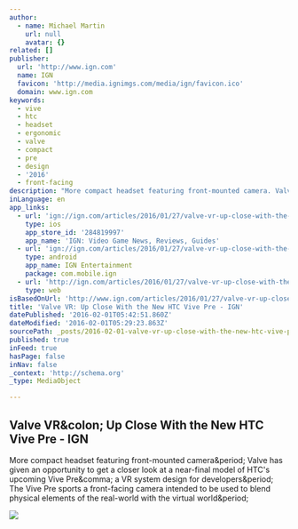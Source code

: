 ```yaml
---
author:
  - name: Michael Martin
    url: null
    avatar: {}
related: []
publisher:
  url: 'http://www.ign.com'
  name: IGN
  favicon: 'http://media.ignimgs.com/media/ign/favicon.ico'
  domain: www.ign.com
keywords:
  - vive
  - htc
  - headset
  - ergonomic
  - valve
  - compact
  - pre
  - design
  - '2016'
  - front-facing
description: "More compact headset featuring front-mounted camera. Valve has given an opportunity to get a closer look at a near-final model of HTC's upcoming Vive Pre, a VR system design for developers. The Vive Pre sports a front-facing camera intended to be used to blend physical elements of the real-world with the virtual world."
inLanguage: en
app_links:
  - url: 'ign://ign.com/articles/2016/01/27/valve-vr-up-close-with-the-new-htc-vive-pre'
    type: ios
    app_store_id: '284819997'
    app_name: 'IGN: Video Game News, Reviews, Guides'
  - url: 'ign://ign.com/articles/2016/01/27/valve-vr-up-close-with-the-new-htc-vive-pre'
    type: android
    app_name: IGN Entertainment
    package: com.mobile.ign
  - url: 'http://ign.com/articles/2016/01/27/valve-vr-up-close-with-the-new-htc-vive-pre'
    type: web
isBasedOnUrl: 'http://www.ign.com/articles/2016/01/27/valve-vr-up-close-with-the-new-htc-vive-pre'
title: 'Valve VR: Up Close With the New HTC Vive Pre - IGN'
datePublished: '2016-02-01T05:42:51.860Z'
dateModified: '2016-02-01T05:29:23.863Z'
sourcePath: _posts/2016-02-01-valve-vr-up-close-with-the-new-htc-vive-pre-ign.md
published: true
inFeed: true
hasPage: false
inNav: false
_context: 'http://schema.org'
_type: MediaObject

---
```

<article style=""><h1>Valve VR&amp;colon; Up Close With the New HTC Vive Pre - IGN</h1><p>More compact headset featuring front-mounted camera&amp;period; Valve has given an opportunity to get a closer look at a near-final model of HTC's upcoming Vive Pre&amp;comma; a VR system design for developers&amp;period; The Vive Pre sports a front-facing camera intended to be used to blend physical elements of the real-world with the virtual world&amp;period;</p><img src="http://assets1.ignimgs.com/2016/01/05/vive-prejpeg-19be07_1280w.jpg" /></article>